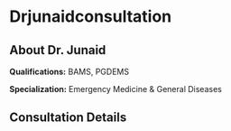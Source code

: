 # Drjunaidconsultation
 <section className="grid grid-cols-1 md:grid-cols-2 gap-4 max-w-4xl mx-auto">     <Card>       <CardContent className="p-4">         <h2 className="text-2xl font-semibold mb-2">About Dr. Junaid</h2>         <p><strong>Qualifications:</strong> BAMS, PGDEMS</p>         <p><strong>Specialization:</strong> Emergency Medicine & General Diseases</p>       </CardContent>     </Card>      <Card>       <CardContent className="p-4">         <h2 className="text-2xl font-semibold mb-2">Consultation Details</h2>         <p><Clock className="inline mr-

